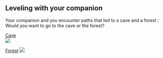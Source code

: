 ## Leveling with your companion

Your companion and you encounter paths that led to a cave and a forest : Would you want to go to the cave or the forest?

[Cave](cave.md)    
![](../images/cave.jpg)                  

[Forest](forest.md)
![](../images/forest.jpg)  
